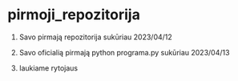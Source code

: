 # pirmoji_repozitorija

1. Savo pirmają repozitorija sukūriau 2023/04/12 

2. Savo oficialią pirmają python programa.py sukūriau 2023/04/13

3. laukiame rytojaus
